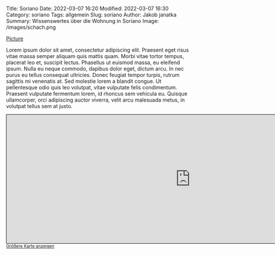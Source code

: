 Title: Soriano
Date: 2022-03-07 16:20
Modified: 2022-03-07 16:30
Category: soriano
Tags: allgemein
Slug: soriano
Author: Jakob janatka
Summary: Wissenswertes über die Wohnung in Soriano
Image: /images/schach.png

[Picture]({attach}../images/denk.png)

Lorem ipsum dolor sit amet, consectetur adipiscing elit. Praesent eget risus vitae massa semper aliquam quis mattis quam. Morbi vitae tortor tempus, placerat leo et, suscipit lectus. Phasellus ut euismod massa, eu eleifend ipsum. Nulla eu neque commodo, dapibus dolor eget, dictum arcu. In nec purus eu tellus consequat ultricies. Donec feugiat tempor turpis, rutrum sagittis mi venenatis at. Sed molestie lorem a blandit congue. Ut pellentesque odio quis leo volutpat, vitae vulputate felis condimentum. Praesent vulputate fermentum lorem, id rhoncus sem vehicula eu. Quisque ullamcorper, orci adipiscing auctor viverra, velit arcu malesuada metus, in volutpat tellus sem at justo.

<iframe width="1000vw" height="350vw" frameborder="0" scrolling="no" marginheight="0" marginwidth="0" src="https://www.openstreetmap.org/export/embed.html?bbox=12.233606278896334%2C42.419031356425904%2C12.235601842403414%2C42.42035800316844&amp;layer=mapnik&amp;marker=42.41969468330571%2C12.234604060649872" style="border: 1px solid black"></iframe><br/><small><a href="https://www.openstreetmap.org/?mlat=42.41969&amp;mlon=12.23460#map=19/42.41969/12.23460&amp;layers=N">Größere Karte anzeigen</a></small>

